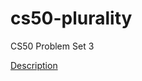 # cs50-plurality
CS50 Problem Set 3

[Description](https://cs50.harvard.edu/extension/2023/spring/psets/3/plurality/)
